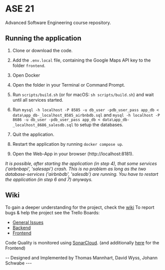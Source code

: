 # ASE 21
Advanced Software Engineering course repository.

## Running the application

1. Clone or download the code.


2. Add the ``.env.local`` file, containing the Google Maps API key to the folder ``frontend``.


3. Open Docker


4. Open the folder in your Terminal or Command Prompt.


5. Run ``scripts/build.sh`` (or for macOS: ``sh scripts/build.sh``) and wait until all services started.
    

6. Run ``mysql -h localhost -P 8585 -u db_user -pdb_user_pass app_db < data\app_db-_localhost_8585_airbnbdb.sql`` and
   ``mysql -h localhost -P 8686 -u db_user -pdb_user_pass app_db < data\app_db-_localhost_8686_salesdb.sql`` to setup 
   the databases.
    

7. Quit the application.
    

8. Restart the application by running ``docker compose up``.


9. Open the Web-App in your browser (http://localhost:8181).


*It is possible, after starting the application (in step 4), that some services 
('airbnbapi', 'salesapi') crash. This is no problem as long as the two database-services
('airbnbdb', 'salesdb') are running. You have to restart the application (in step 6 and 7) anyways.*

## Wiki

To gain a deeper understanding for the project, check the [wiki](https://github.com/johannschwabe/ASEv3/wiki)
To report bugs & help the project see the Trello Boards:
* [General Issues](https://trello.com/b/vKnwu8M5/general)
* [Backend](https://trello.com/b/wzDBzvwY/backend)
* [Frontend](https://trello.com/b/vw6tmCrR/frontend)

Code Quality is monitored using [SonarCloud](https://sonarcloud.io/organizations/johannschwabe/projects?sort=name). 
(and additionally [here](https://github.com/johannschwabe/ASEv3/tree/main/frontend) for the Frontend)

-- Designed and Implemented by Thomas Mannhart, David Wyss, Johann Schwabe ---
